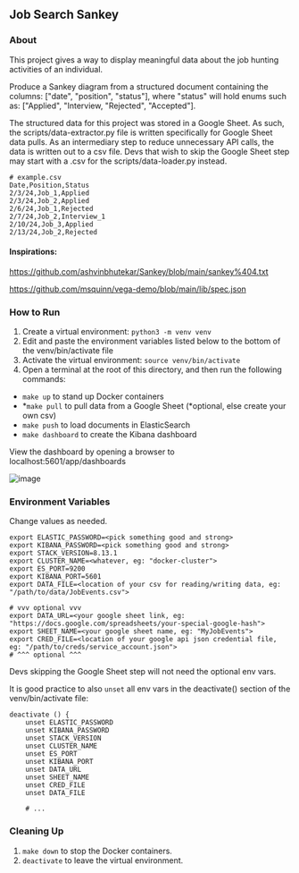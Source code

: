 ## Job Search Sankey

### About
This project gives a way to display meaningful data about the job hunting activities of an individual.

Produce a Sankey diagram from a structured document containing the columns: ["date", "position", "status"], where "status" will hold enums such as: ["Applied", "Interview, "Rejected", "Accepted"].

The structured data for this project was stored in a Google Sheet. As such, the scripts/data-extractor.py file is written specifically for Google Sheet data pulls. As an intermediary step to reduce unnecessary API calls, the data is written out to a csv file. Devs that wish to skip the Google Sheet step may start with a .csv for the scripts/data-loader.py instead.  

```commandline
# example.csv
Date,Position,Status
2/3/24,Job_1,Applied
2/3/24,Job_2,Applied
2/6/24,Job_1,Rejected
2/7/24,Job_2,Interview_1
2/10/24,Job_3,Applied
2/13/24,Job_2,Rejected
```

#### Inspirations: 
https://github.com/ashvinbhutekar/Sankey/blob/main/sankey%404.txt

https://github.com/msquinn/vega-demo/blob/main/lib/spec.json

### How to Run
1. Create a virtual environment: `python3 -m venv venv`
2. Edit and paste the environment variables listed below to the bottom of the venv/bin/activate file
3. Activate the virtual environment: `source venv/bin/activate`
3. Open a terminal at the root of this directory, and then run the following commands:
- `make up` to stand up Docker containers
- *`make pull` to pull data from a Google Sheet (*optional, else create your own csv)
- `make push` to load documents in ElasticSearch
- `make dashboard` to create the Kibana dashboard

View the dashboard by opening a browser to localhost:5601/app/dashboards

![image](https://github.com/user-attachments/assets/bfc9eaf2-bf7a-4174-86d5-7ad623bf7cdb)


### Environment Variables
Change values as needed.
```
export ELASTIC_PASSWORD=<pick something good and strong>
export KIBANA_PASSWORD=<pick something good and strong>
export STACK_VERSION=8.13.1
export CLUSTER_NAME=<whatever, eg: "docker-cluster">
export ES_PORT=9200
export KIBANA_PORT=5601
export DATA_FILE=<location of your csv for reading/writing data, eg: "/path/to/data/JobEvents.csv">

# vvv optional vvv
export DATA_URL=<your google sheet link, eg: "https://docs.google.com/spreadsheets/your-special-google-hash">
export SHEET_NAME=<your google sheet name, eg: "MyJobEvents">
export CRED_FILE=<location of your google api json credential file, eg: "/path/to/creds/service_account.json">
# ^^^ optional ^^^
```
Devs skipping the Google Sheet step will not need the optional env vars. 

It is good practice to also `unset` all env vars in the deactivate() section of the venv/bin/activate file:
```commandline
deactivate () {
    unset ELASTIC_PASSWORD
    unset KIBANA_PASSWORD
    unset STACK_VERSION
    unset CLUSTER_NAME
    unset ES_PORT
    unset KIBANA_PORT
    unset DATA_URL
    unset SHEET_NAME
    unset CRED_FILE
    unset DATA_FILE
    
    # ...
```

### Cleaning Up
1. `make down` to stop the Docker containers.
2. `deactivate` to leave the virtual environment.
